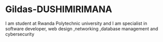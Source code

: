 # Gildas-DUSHIMIRIMANA
I am student at Rwanda Polytechnic university and I am specialist in software developer,  web design ,networking ,database management and cybersecurity
